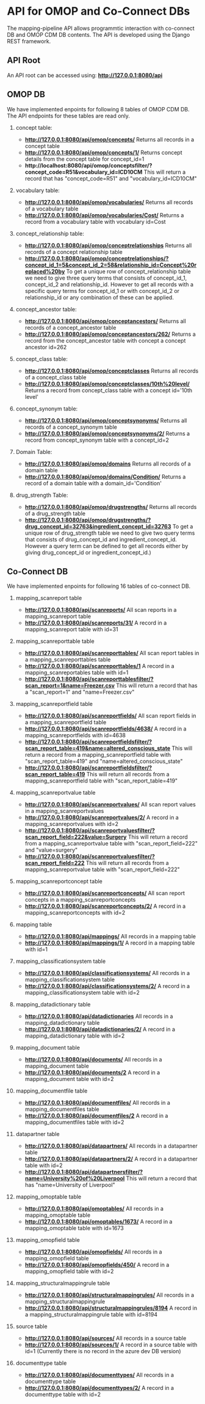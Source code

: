 # API for OMOP and Co-Connect DBs

The mapping-pipeline API allows programmtic interaction with co-connect DB and OMOP CDM DB contents. The API is developed using the Django REST framework.  

## API Root
An API root can be accessed using: **http://127.0.0.1:8080/api**

## OMOP DB 
We have implemented enpoints for following 8 tables of OMOP CDM DB. The API endpoints for these tables are read only. 

1. concept table: 
    * **http://127.0.0.1:8080/api/omop/concepts/** Returns all records in a concept table
    * **http://127.0.0.1:8080/api/omop/concepts/1/** Returns concept details from the concept table for concept_id=1 
    * **http://localhost:8080/api/omop/conceptsfilter/?concept_code=R51&vocabulary_id=ICD10CM** This will return a record that has "concept_code=R51" and "vocabulary_id=ICD10CM"
2. vocabulary table: 
    * **http://127.0.0.1:8080/api/omop/vocabularies/** Returns all records of a vocabulary table
    * **http://127.0.0.1:8080/api/omop/vocabularies/Cost/**	Returns a record from a vocabulary table with vocabulary id=Cost

3. concept_relationship table: 
    * **http://127.0.0.1:8080/api/omop/conceptrelationships** Returns all records of a concept relationship table
    * **http://127.0.0.1:8080/api/omop/conceptrelationships/?concept_id_1=5&concept_id_2=58&relationship_id=Concept%20replaced%20by** To get a unique row of concept_relationship table we need to give three query terms that consists of concept_id_1, concept_id_2 and relationship_id. However to get all records with a specific query terms for concept_id_1 or with concept_id_2 or relationship_id or any combination of these can be applied.

4. concept_ancestor table: 
    * **http://127.0.0.1:8080/api/omop/conceptancestors/** Returns all records of a concept_ancestor table
    * **http://127.0.0.1:8080/api/omop/conceptancestors/262/** Returns a record from the concept_ancestor table with concept a concept ancestor id=262
	
5. concept_class table: 
    * **http://127.0.0.1:8080/api/omop/conceptclasses**	Returns all records of a concept_class table
    * **http://127.0.0.1:8080/api/omop/conceptclasses/10th%20level/** Returns a record from concept_class table with a concept id='10th level'

6. concept_synonym table: 
    * **http://127.0.0.1:8080/api/omop/conceptsynonyms/** Returns all records of a concept_synonym table
    * **http://127.0.0.1:8080/api/omop/conceptsynonyms/2/** Returns a record from concept_synonym table with a concept_id=2
	
7. Domain Table: 
    * **http://127.0.0.1:8080/api/omop/domains** Returns all records of a domain table
    * **http://127.0.0.1:8080/api/omop/domains/Condition/**	Returns a record of a domain table with a domain_id='Condition'

8. drug_strength Table: 
    * **http://127.0.0.1:8080/api/omop/drugstrengths/**	Returns all records of a drug_strength table
    * **http://127.0.0.1:8080/api/omop/drugstrengths/?drug_concept_id=32763&ingredient_concept_id=32763** To get a unique row of drug_strength table we need to give two query terms that consists of drug_concept_id and ingredient_concept_id. However a query term can be defined to get all records either by giving drug_concept_id or ingredient_concept_id.)
	
## Co-Connect DB

We have implemented enpoints for following 16 tables of co-connect DB. 

1. mapping_scanreport table
    * **http://127.0.0.1:8080/api/scanreports/** All scan reports in a mapping_scanreport table
    * **http://127.0.0.1:8080/api/scanreports/31/** A record in a mapping_scanreport table with id=31
	
2. mapping_scanreporttable table
    * **http://127.0.0.1:8080/api/scanreporttables/** All scan report tables in a mapping_scanreporttables table
    * **http://127.0.0.1:8080/api/scanreporttables/1** A record in a mapping_scanreportables table with id=1
	* **http://127.0.0.1:8080/api/scanreporttablesfilter/?scan_report=1&name=Freezer.csv** This will return a record that has a "scan_report=1" and "name=Freezer.csv"
	
3. mapping_scanreportfield table
    * **http://127.0.0.1:8080/api/scanreportfields/** All scan report fields in a mapping_scanreportfield table
    * **http://127.0.0.1:8080/api/scanreportfields/4638/** A record in a mapping_scanreportfields with id=4638 
    * **http://127.0.0.1:8080/api/scanreportfieldsfilter/?scan_report_table=419&name=altered_conscious_state** This will return a record from a mapping_scanreportfield table with "scan_report_table=419" and "name=altered_conscious_state"
    *  **http://127.0.0.1:8080/api/scanreportfieldsfilter/?scan_report_table=419** This will return all records from a mapping_scanreportfield table with "scan_report_table=419"

4. mapping_scanreportvalue table
    * **http://127.0.0.1:8080/api/scanreportvalues/** All scan report values in a mapping_scanreportvalues
    * **http://127.0.0.1:8080/api/scanreportvalues/2/** A record in a mapping_scanreportvalues with id=2
    * **http://127.0.0.1:8080/api/scanreportvaluesfilter/?scan_report_field=222&value=Surgery** This will return a record from a mapping_scanreportvalue table with "scan_report_field=222" and "value=surgery"
    * **http://127.0.0.1:8080/api/scanreportvaluesfilter/?scan_report_field=222** This will return all records from a mapping_scanreportvalue table with "scan_report_field=222"

5. mapping_scanreportconcept table	
    * **http://127.0.0.1:8080/api/scanreportconcepts/** All scan report concepts in a mapping_scanreportconcepts
    * **http://127.0.0.1:8080/api/scanreportconcepts/2/** A record in a mapping_scanreportconcepts with id=2
	
6. mapping table	
    * **http://127.0.0.1:8080/api/mappings/** All records in a mapping table
    * **http://127.0.0.1:8080/api/mappings/1/** A record in a mapping table with id=1

7. mapping_classificationsystem table	
    * **http://127.0.0.1:8080/api/classificationsystems/** All records in a mapping_classificationsystem table
    * **http://127.0.0.1:8080/api/classificationsystems/2/** A record in a mapping_classificationsystem table with id=2

8. mapping_datadictionary table	
    * **http://127.0.0.1:8080/api/datadictionaries** All records in a mapping_datadictionary table
    * **http://127.0.0.1:8080/api/datadictionaries/2/** A record in a mapping_datadictionary table with id=2

9. mapping_document table	
    * **http://127.0.0.1:8080/api/documents/** All records in a mapping_document table
    * **http://127.0.0.1:8080/api/documents/2** A record in a mapping_document table with id=2

10. mapping_documentfile table	
    * **http://127.0.0.1:8080/api/documentfiles/** All records in a mapping_documentfiles table
    * **http://127.0.0.1:8080/api/documentfiles/2** A record in a mapping_documentfiles table with id=2

11. datapartner table	
     * **http://127.0.0.1:8080/api/datapartners/** All records in a datapartner table
     * **http://127.0.0.1:8080/api/datapartners/2/** A record in a datapartner table with id=2
     * **http://127.0.0.1:8080/api/datapartnersfilter/?name=University%20of%20Liverpool** This will return a record that has "name=University of Liverpool"

12. mapping_omoptable table	
     * **http://127.0.0.1:8080/api/omoptables/** All records in a mapping_omoptable table
     * **http://127.0.0.1:8080/api/omoptables/1673/** A record in a mapping_omoptable table with id=1673

13. mapping_omopfield table	
     * **http://127.0.0.1:8080/api/omopfields/** All records in a mapping_omopfield table
     * **http://127.0.0.1:8080/api/omopfields/450/** A record in a mapping_omopfield table with id=2

14. mapping_structuralmappingrule table	
     * **http://127.0.0.1:8080/api/structuralmappingrules/** All records in a mapping_structuralmappingrule
     * **http://127.0.0.1:8080/api/structuralmappingrules/8194** A record in a mapping_structuralmappingrule table with id=8194	
	
15. source table	
     * **http://127.0.0.1:8080/api/sources/** All records in a source table
     * **http://127.0.0.1:8080/api/sources/1/** A record in a source table with id=1   (Currently there is no record in the azure dev DB version)
		
16. documenttype table	
     * **http://127.0.0.1:8080/api/documenttypes/** All records in a documenttype table
     * **http://127.0.0.1:8080/api/documenttypes/2/** A record in a documenttype table with id=2
	
